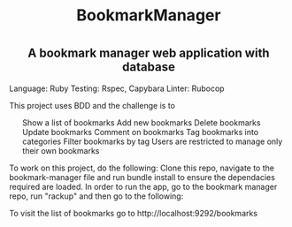 <h1 align="center">BookmarkManager<h1>
<h2 align="center">A bookmark manager web application with database</h2>

Language: Ruby 
Testing: Rspec, Capybara
Linter: Rubocop

This project uses BDD and the challenge is to 

<ul>
Show a list of bookmarks
Add new bookmarks
Delete bookmarks
Update bookmarks
Comment on bookmarks
Tag bookmarks into categories
Filter bookmarks by tag
Users are restricted to manage only their own bookmarks
</ul>

To work on this project, do the following: Clone this repo, navigate to the bookmark-manager file and run bundle install to ensure the dependacies required are loaded. In order to run the app, go to the bookmark manager repo, run "rackup" and then go to the following:

To visit the list of bookmarks go to http://localhost:9292/bookmarks


